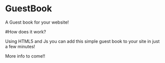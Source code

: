 # GuestBook
A Guest book for your website!


#How does it work?

Using HTML5 and Js you can add this simple guest book to your site in just a few minutes!

More info to come!!
